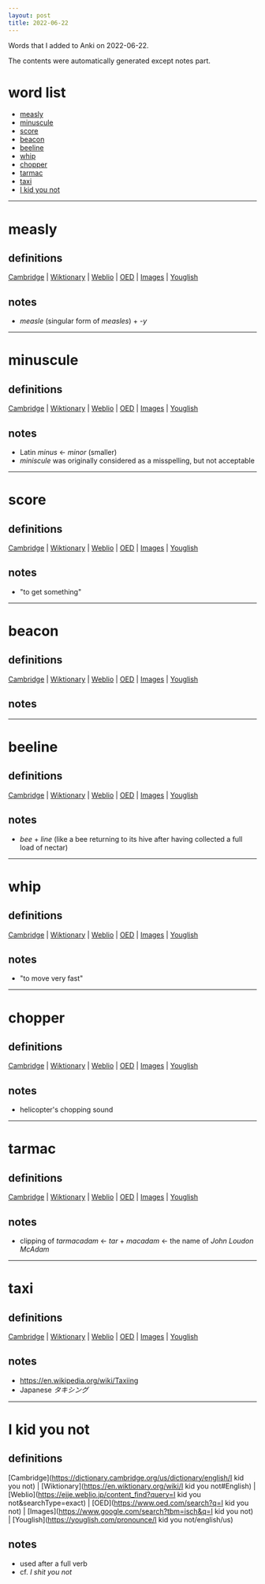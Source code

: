 ```yaml
---
layout: post
title: 2022-06-22
---
```


Words that I added to Anki on 2022-06-22.

The contents were automatically generated except notes part.
# word list
- [measly](#measly)
- [minuscule](#minuscule)
- [score](#score)
- [beacon](#beacon)
- [beeline](#beeline)
- [whip](#whip)
- [chopper](#chopper)
- [tarmac](#tarmac)
- [taxi](#taxi)
- [I kid you not](#i-kid-you-not)

---

# measly
## definitions
[Cambridge](https://dictionary.cambridge.org/us/dictionary/english/measly)
|
[Wiktionary](https://en.wiktionary.org/wiki/measly#English)
|
[Weblio](https://ejje.weblio.jp/content_find?query=measly&searchType=exact)
|
[OED](https://www.oed.com/search?q=measly)
|
[Images](https://www.google.com/search?tbm=isch&q=measly)
|
[Youglish](https://youglish.com/pronounce/measly/english/us)

## notes
- *measle* (singular form of *measles*) + *-y*

---

# minuscule
## definitions
[Cambridge](https://dictionary.cambridge.org/us/dictionary/english/minuscule)
|
[Wiktionary](https://en.wiktionary.org/wiki/minuscule#English)
|
[Weblio](https://ejje.weblio.jp/content_find?query=minuscule&searchType=exact)
|
[OED](https://www.oed.com/search?q=minuscule)
|
[Images](https://www.google.com/search?tbm=isch&q=minuscule)
|
[Youglish](https://youglish.com/pronounce/minuscule/english/us)

## notes
- Latin *minus* <- *minor* (smaller)
- *miniscule* was originally considered as a misspelling, but not acceptable

---

# score
## definitions
[Cambridge](https://dictionary.cambridge.org/us/dictionary/english/score)
|
[Wiktionary](https://en.wiktionary.org/wiki/score#English)
|
[Weblio](https://ejje.weblio.jp/content_find?query=score&searchType=exact)
|
[OED](https://www.oed.com/search?q=score)
|
[Images](https://www.google.com/search?tbm=isch&q=score)
|
[Youglish](https://youglish.com/pronounce/score/english/us)

## notes
- "to get something"

---

# beacon
## definitions
[Cambridge](https://dictionary.cambridge.org/us/dictionary/english/beacon)
|
[Wiktionary](https://en.wiktionary.org/wiki/beacon#English)
|
[Weblio](https://ejje.weblio.jp/content_find?query=beacon&searchType=exact)
|
[OED](https://www.oed.com/search?q=beacon)
|
[Images](https://www.google.com/search?tbm=isch&q=beacon)
|
[Youglish](https://youglish.com/pronounce/beacon/english/us)

## notes

---

# beeline
## definitions
[Cambridge](https://dictionary.cambridge.org/us/dictionary/english/beeline)
|
[Wiktionary](https://en.wiktionary.org/wiki/beeline#English)
|
[Weblio](https://ejje.weblio.jp/content_find?query=beeline&searchType=exact)
|
[OED](https://www.oed.com/search?q=beeline)
|
[Images](https://www.google.com/search?tbm=isch&q=beeline)
|
[Youglish](https://youglish.com/pronounce/beeline/english/us)

## notes
- *bee* + *line* (like a bee returning to its hive after having collected a full load of nectar)

---

# whip
## definitions
[Cambridge](https://dictionary.cambridge.org/us/dictionary/english/whip)
|
[Wiktionary](https://en.wiktionary.org/wiki/whip#English)
|
[Weblio](https://ejje.weblio.jp/content_find?query=whip&searchType=exact)
|
[OED](https://www.oed.com/search?q=whip)
|
[Images](https://www.google.com/search?tbm=isch&q=whip)
|
[Youglish](https://youglish.com/pronounce/whip/english/us)

## notes
- "to move very fast"

---

# chopper
## definitions
[Cambridge](https://dictionary.cambridge.org/us/dictionary/english/chopper)
|
[Wiktionary](https://en.wiktionary.org/wiki/chopper#English)
|
[Weblio](https://ejje.weblio.jp/content_find?query=chopper&searchType=exact)
|
[OED](https://www.oed.com/search?q=chopper)
|
[Images](https://www.google.com/search?tbm=isch&q=chopper)
|
[Youglish](https://youglish.com/pronounce/chopper/english/us)

## notes
- helicopter's chopping sound

---

# tarmac
## definitions
[Cambridge](https://dictionary.cambridge.org/us/dictionary/english/tarmac)
|
[Wiktionary](https://en.wiktionary.org/wiki/tarmac#English)
|
[Weblio](https://ejje.weblio.jp/content_find?query=tarmac&searchType=exact)
|
[OED](https://www.oed.com/search?q=tarmac)
|
[Images](https://www.google.com/search?tbm=isch&q=tarmac)
|
[Youglish](https://youglish.com/pronounce/tarmac/english/us)

## notes
- clipping of *tarmacadam* <- *tar* + *macadam* <- the name of *John Loudon McAdam*

---

# taxi
## definitions
[Cambridge](https://dictionary.cambridge.org/us/dictionary/english/taxi)
|
[Wiktionary](https://en.wiktionary.org/wiki/taxi#English)
|
[Weblio](https://ejje.weblio.jp/content_find?query=taxi&searchType=exact)
|
[OED](https://www.oed.com/search?q=taxi)
|
[Images](https://www.google.com/search?tbm=isch&q=taxi)
|
[Youglish](https://youglish.com/pronounce/taxi/english/us)

## notes
- <https://en.wikipedia.org/wiki/Taxiing>
- Japanese *タキシング*

---

# I kid you not
## definitions
[Cambridge](https://dictionary.cambridge.org/us/dictionary/english/I kid you not)
|
[Wiktionary](https://en.wiktionary.org/wiki/I kid you not#English)
|
[Weblio](https://ejje.weblio.jp/content_find?query=I kid you not&searchType=exact)
|
[OED](https://www.oed.com/search?q=I kid you not)
|
[Images](https://www.google.com/search?tbm=isch&q=I kid you not)
|
[Youglish](https://youglish.com/pronounce/I kid you not/english/us)

## notes
- used after a full verb
- cf. *I shit you not*

